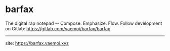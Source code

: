 # barfax
The digital rap notepad -- Compose. Emphasize. Flow.
Follow development on Gitlab: https://gitlab.com/vaemoi/barfax/barfax

---

site: https://barfax.vaemoi.xyz
